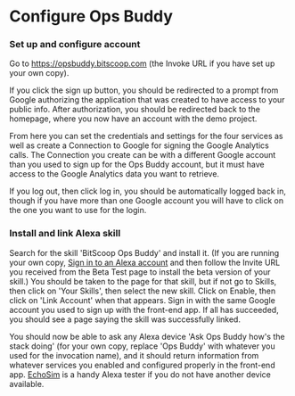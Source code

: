 # Configure Ops Buddy

### Set up and configure account
Go to https://opsbuddy.bitscoop.com (the Invoke URL if you have set up your own copy).

If you click the sign up button, you should be redirected to a prompt from Google authorizing the application that was created to have access to your public info.
After authorization, you should be redirected back to the homepage, where you now have an account with the demo project.

From here you can set the credentials and settings for the four services as well as create a Connection to Google for signing the Google Analytics calls.
The Connection you create can be with a different Google account than you used to sign up for the Ops Buddy account, but it must have access to the Google Analytics data you want to retrieve.

If you log out, then click log in, you should be automatically logged back in, though if you have more than one Google account you will have to click on the one you want to use for the login.

### Install and link Alexa skill
Search for the skill 'BitScoop Ops Buddy' and install it.
(If you are running your own copy, [Sign in to an Alexa account](https://alexa.amazon.com) and then follow the Invite URL you received from the Beta Test page to install the beta version of your skill.)
You should be taken to the page for that skill, but if not go to Skills, then click on 'Your Skills', then select the new skill.
Click on Enable, then click on 'Link Account' when that appears.
Sign in with the same Google account you used to sign up with the front-end app.
If all has succeeded, you should see a page saying the skill was successfully linked.

You should now be able to ask any Alexa device 'Ask Ops Buddy how's the stack doing' (for your own copy, replace 'Ops Buddy' with whatever you used for the invocation name), and it should return information from whatever services you enabled and configured properly in the front-end app.
[EchoSim](https://echosim.io/) is a handy Alexa tester if you do not have another device available.
